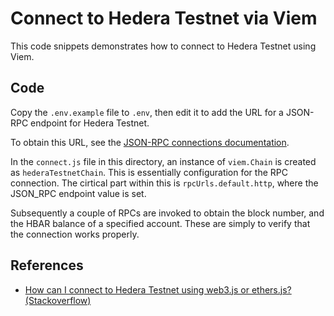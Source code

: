 # Connect to Hedera Testnet via Viem

This code snippets demonstrates how to connect to Hedera Testnet
using Viem.

## Code

Copy the `.env.example` file to `.env`,
then edit it to add the URL for a JSON-RPC endpoint for Hedera Testnet.

To obtain this URL, see the [JSON-RPC connections documentation](https://docs.hedera.com/hedera/tutorials/more-tutorials/json-rpc-connections/).

In the `connect.js` file in this directory,
an instance of `viem.Chain` is created as `hederaTestnetChain`.
This is essentially configuration for the RPC connection.
The cirtical part within this is `rpcUrls.default.http`,
where the JSON_RPC endpoint value is set.

Subsequently a couple of RPCs are invoked to obtain the block number,
and the HBAR balance of a specified account.
These are simply to verify that the connection works properly.

## References

- [How can I connect to Hedera Testnet using web3.js or ethers.js? (Stackoverflow)](https://stackoverflow.com/a/77912632/194982)
